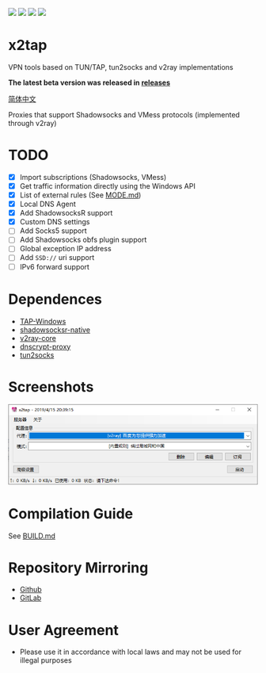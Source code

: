 [![](https://img.shields.io/badge/telegram-channel-blue.svg)](https://t.me/x2tap)
[![](https://img.shields.io/badge/telegram-chat-blue.svg)](https://t.me/x2tapChat)
[![](https://img.shields.io/badge/status-testing-red.svg)](https://github.com/hacking001/x2tap/releases)
[![](https://travis-ci.org/hacking001/x2tap.svg?branch=master)](https://travis-ci.org/hacking001/x2tap)

# x2tap
VPN tools based on TUN/TAP, tun2socks and v2ray implementations

**The latest beta version was released in [releases](https://github.com/hacking001/x2tap/releases)**

[简体中文](docs/zh-CN/README.md)

Proxies that support Shadowsocks and VMess protocols (implemented through v2ray)
# TODO
- [x] Import subscriptions (Shadowsocks, VMess)
- [x] Get traffic information directly using the Windows API
- [x] List of external rules (See [MODE.md](MODE.md))
- [x] Local DNS Agent
- [x] Add ShadowsocksR support
- [x] Custom DNS settings
- [ ] Add Socks5 support
- [ ] Add Shadowsocks obfs plugin support
- [ ] Global exception IP address
- [ ] Add `SSD://` uri support
- [ ] IPv6 forward support

# Dependences
- [TAP-Windows](https://build.openvpn.net/downloads/releases/latest/tap-windows-latest-stable.exe)
- [shadowsocksr-native](https://github.com/ShadowsocksR-Live/shadowsocksr-native)
- [v2ray-core](https://github.com/v2ray/v2ray-core/releases)
- [dnscrypt-proxy](https://github.com/jedisct1/dnscrypt-proxy)
- [tun2socks](https://github.com/hacking001/x2tap/tree/master/binaries/)

# Screenshots
![](screenshots/main.png)

# Compilation Guide
See [BUILD.md](BUILD.md)

# Repository Mirroring
- [Github](https://github.com/hacking001/x2tap)
- [GitLab](https://gitlab.com/hacking001/x2tap)

# User Agreement
- Please use it in accordance with local laws and may not be used for illegal purposes